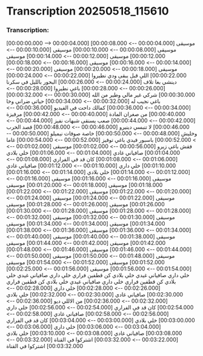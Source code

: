 # Transcription 20250518_115610
### Transcription:
[00:00:00.000 --> 00:00:04.000]   موسيقى
[00:00:04.000 --> 00:00:08.000]   موسيقى
[00:00:08.000 --> 00:00:10.000]   موسيقى
[00:00:10.000 --> 00:00:12.000]   موسيقى
[00:00:12.000 --> 00:00:14.000]   موسيقى
[00:00:14.000 --> 00:00:16.000]   موسيقى
[00:00:16.000 --> 00:00:18.000]   موسيقى
[00:00:18.000 --> 00:00:20.000]   موسيقى
[00:00:20.000 --> 00:00:22.000]   اللي قبل يبقى ودي نطيروا
[00:00:22.000 --> 00:00:24.000]   دينشي بغا تلاف
[00:00:24.000 --> 00:00:26.000]   البحور بالليل في سكرنا
[00:00:26.000 --> 00:00:28.000]   باغي نطيروا
[00:00:28.000 --> 00:00:30.000]   شركي غير مالي وطير من الله
[00:00:30.000 --> 00:00:32.000]   باغي نجيب له
[00:00:32.000 --> 00:00:34.000]   حياتي ضراني وخا
[00:00:34.000 --> 00:00:36.000]   كمالك داحت في الفيديو
[00:00:36.000 --> 00:00:40.000]   من صغران المادة
[00:00:40.000 --> 00:00:42.000]   مرفيزة
[00:00:42.000 --> 00:00:44.000]   صعب يسنقى شبهات نفيز
[00:00:44.000 --> 00:00:46.000]   لا تنبسي دينيرو
[00:00:46.000 --> 00:00:48.000]   قصد الخرب وخليش
[00:00:48.000 --> 00:00:50.000]   خاصة صوفات نيميلو
[00:00:50.000 --> 00:00:52.000]   باسبور فيدي باغي توفيز
[00:00:52.000 --> 00:00:54.000]   غاما فقش باغي زيرو
[00:00:56.000 --> 00:01:02.000]   موسيقى
[00:01:02.000 --> 00:01:04.000]   صافياني غادي
[00:01:04.000 --> 00:01:06.000]   خلي بلادي
[00:01:06.000 --> 00:01:08.000]   كان قد في الفراري
[00:01:08.000 --> 00:01:10.000]   خلي داري
[00:01:10.000 --> 00:01:12.000]   صافياني غادي
[00:01:12.000 --> 00:01:14.000]   خلي بلادي
[00:01:14.000 --> 00:01:16.000]   موسيقى
[00:01:16.000 --> 00:01:16.000]   موسيقى
[00:01:16.000 --> 00:01:18.000]   موسيقى
[00:01:18.000 --> 00:01:20.000]   موسيقى
[00:01:20.000 --> 00:01:22.000]   موسيقى
[00:01:22.000 --> 00:01:22.000]   موسيقى
[00:01:22.000 --> 00:01:24.000]   موسيقى
[00:01:24.000 --> 00:01:26.000]   موسيقى
[00:01:26.000 --> 00:01:28.000]   موسيقى
[00:01:28.000 --> 00:01:28.000]   موسيقى
[00:01:28.000 --> 00:01:30.000]   موسيقى
[00:01:30.000 --> 00:01:32.000]   موسيقى
[00:01:32.000 --> 00:01:34.000]   موسيقى
[00:01:34.000 --> 00:01:34.000]   موسيقى
[00:01:34.000 --> 00:01:36.000]   موسيقى
[00:01:36.000 --> 00:01:38.000]   موسيقى
[00:01:38.000 --> 00:01:40.000]   موسيقى
[00:01:40.000 --> 00:01:42.000]   موسيقى
[00:01:42.000 --> 00:01:44.000]   موسيقى
[00:01:44.000 --> 00:01:46.000]   موسيقى
[00:01:46.000 --> 00:01:48.000]   موسيقى
[00:01:48.000 --> 00:01:50.000]   موسيقى
[00:01:50.000 --> 00:01:52.000]   موسيقى
[00:01:52.000 --> 00:01:54.000]   موسيقى
[00:01:54.000 --> 00:01:56.000]   موسيقى
[00:01:56.000 --> 00:02:25.000]   خلي داري صافياني غيدي خلي بلادي كن قطفين فراري خلي داري صافياني غيدي خلي بلادي كن قطفين فراري خلي داري صافياني غيدي خلي بلادي كن قطفين فراري
[00:02:26.000 --> 00:02:28.000]   خلي داري
[00:02:28.000 --> 00:02:30.000]   صافياني غادي
[00:02:30.000 --> 00:02:32.000]   خلي بلادي
[00:02:32.000 --> 00:02:36.000]   من الاللي ديو
[00:02:36.000 --> 00:02:54.000]   كان قد في الفراري
[00:02:54.000 --> 00:02:56.000]   خلي داري
[00:02:56.000 --> 00:02:58.000]   صافياني غادي
[00:02:58.000 --> 00:03:00.000]   خلي بلادي
[00:03:00.000 --> 00:03:04.000]   كان قد في الفراري
[00:03:04.000 --> 00:03:06.000]   خلي داري
[00:03:06.000 --> 00:03:08.000]   صافياني غادي
[00:03:08.000 --> 00:03:10.000]   خلي بلادي
[00:03:22.000 --> 00:03:32.000]   اشتركوا في القناة
[00:03:32.000 --> 00:03:32.000]   اشتركوا في القناة

